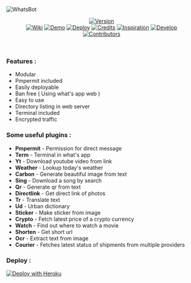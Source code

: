 <!-- <h1 align="center">
  <a href="https://github.com/Dark-team-11/Whats"><img src="https://telegra.ph/file/96ccad5945c18944c5f15.png" alt="WHATS" width="290"></a>
  <br>
<b>Whatsbot</b>
</h1>
<h4 align="center">Modular userbot for what's app</h4> -->

![WhatsBot](https://socialify.git.ci/tuhinpal/WhatsBot/image?description=1&font=Source%20Code%20Pro&forks=1&language=1&owner=1&pattern=Floating%20Cogs&stargazers=1&theme=Dark) <br>

<p align="center">
<a href="https://github.com/Dark-team-11/Whats/releases">
    <img src="https://shields.io/badge/WHATS-Version--3.0.0-red?logo=whatsapp&style=for-the-badge"
         alt="Version"></a><br>
   <a href="https://github.com/Dark-team-11/Whats/wiki">
 <img src="https://shields.io/badge/WIKI-red?style=for-the-badge" alt="Wiki"></a>
  <a href="https://github.com/Dark-team-11/Whats/wiki/Demo">
 <img src="https://shields.io/badge/DEMO-red?style=for-the-badge" alt="Demo"></a>
    <a href="#deploy-">
<img src="https://shields.io/badge/DEPLOY-red?style=for-the-badge" alt="Deploy"></a>
    <a href="#credits-">
<img src="https://shields.io/badge/Credits-red?style=for-the-badge" alt="Credits"></a>
   <a href="#inspiration-">
 <img src="https://shields.io/badge/Inspiration-red?style=for-the-badge" alt="Inspiration"></a>
   <a href="#develop-">
 <img src="https://shields.io/badge/Develop-red?style=for-the-badge" alt="Develop"></a><br>
    <a href="#contributors-">
<img src="https://shields.io/badge/Whatsbot-Contributors-red?style=for-the-badge" alt="Contributors"></a>
</p>

<br>

### Features :

- Modular
- Pmpermit included
- Easily deployable
- Ban free ( Using what's app web )
- Easy to use
- Directory listing in web server
- Terminal included
- Encrypted traffic

### Some useful plugins :

- **Pmpermit** - Permission for direct message
- **Term** - Terminal in what's app
- **Yt** - Download youtube video from link
- **Weather** - Lookup today's weather
- **Carbon** - Generate beautiful image from text
- **Sing** - Download a song by search
- **Qr** - Generate qr from text
- **Directlink** - Get direct link of photos
- **Tr** - Translate text
- **Ud** - Urban dictionary
- **Sticker** - Make sticker from image
- **Crypto** - Fetch latest price of a crypto currency
- **Watch** - Find out where to watch a movie
- **Shorten** - Get short url
- **Ocr** - Extract text from image
- **Courier** - Fetches latest status of shipments from multiple providers

### Deploy :

[![Deploy with Heroku](https://www.herokucdn.com/deploy/button.svg "Deploy with Heroku")](https://heroku.com/deploy?template=https://github.com/Dark-team-11/Whats "Deploy with Heroku")<br>
